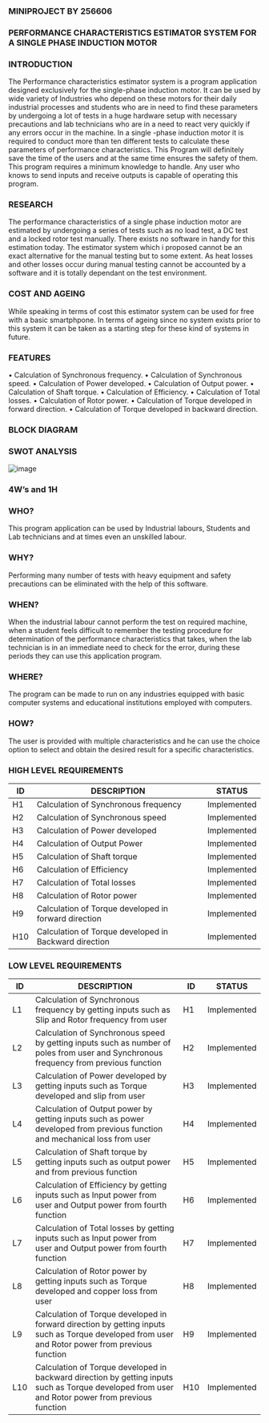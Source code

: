 ### MINIPROJECT BY 256606
### PERFORMANCE CHARACTERISTICS ESTIMATOR SYSTEM FOR A SINGLE PHASE INDUCTION MOTOR
### INTRODUCTION

The Performance characteristics estimator system is a program application designed exclusively for the single-phase induction motor. It can be used by wide variety of Industries who depend on these motors for their daily industrial processes and students who are in need to find these parameters by undergoing a lot of tests in a huge hardware setup with necessary precautions and lab technicians who are in a need to react very quickly if any errors occur in the machine. In a single -phase induction motor it is required to conduct more than ten different tests to calculate these parameters of performance characteristics. This Program will definitely save the time of the users and at the same time ensures the safety of them. This program requires a minimum knowledge to handle. Any user who knows to send inputs and receive outputs is capable of operating this program.


### RESEARCH
The performance characteristics of a single phase induction motor are estimated by undergoing a series of tests such as no load test, a DC test and a locked rotor test manually. There exists no software in handy for this estimation today. The estimator system which i proposed cannot be an exact alternative for the manual testing but to some extent. As heat losses and other losses occur during manual testing cannot be accounted by a software and it is totally dependant on the test environment.


### COST AND AGEING
While speaking in terms of cost this estimator system can be used for free with a basic smartphpone.
In terms of ageing  since no system exists prior to this system it can be taken as a starting step for these kind of systems in future.

### FEATURES

• Calculation of Synchronous frequency. 
• Calculation of Synchronous speed. 
• Calculation of Power developed. 
• Calculation of Output power. 
• Calculation of Shaft torque. 
• Calculation of Efficiency. 
• Calculation of Total losses. 
• Calculation of Rotor power. 
• Calculation of Torque developed in forward direction. 
• Calculation of Torque developed in backward direction.

### BLOCK DIAGRAM


### SWOT ANALYSIS

![image](https://github.com/256606/miniproject/blob/main/1_Requirements/SWOT%20Analysis.png)
### 4W’s and 1H

### WHO? 
This program application can be used by Industrial labours, Students and Lab technicians and at times even an unskilled labour.

### WHY?
Performing many number of tests with heavy equipment and safety precautions can be eliminated with the help of this software.

### WHEN? 
When the industrial labour cannot perform the test on required machine, when a student feels difficult to remember the testing procedure for determination of the performance characteristics that takes, when the lab technician is in an immediate need to check for the error, during these periods they can use this application program.

### WHERE? 
The program can be made to run on any industries equipped with basic computer systems and educational institutions employed with computers.

### HOW?
The user is provided with multiple characteristics and he can use the choice option to select and obtain the desired result for a specific characteristics.

### HIGH LEVEL REQUIREMENTS
|ID|DESCRIPTION|STATUS|
|-------|-------|-----|
|H1 |Calculation of Synchronous frequency |Implemented|
|H2 |Calculation of Synchronous speed | Implemented|
|H3 |Calculation of Power developed |Implemented|
|H4 |Calculation of Output Power| Implemented|
|H5 |Calculation of Shaft torque| Implemented|
|H6 |Calculation of Efficiency |Implemented|
|H7 |Calculation of Total losses |Implemented|
|H8|Calculation of Rotor power |Implemented|
|H9| Calculation of Torque developed in forward direction |Implemented|
|H10| Calculation of Torque developed in Backward direction |Implemented|

### LOW LEVEL REQUIREMENTS

|ID |DESCRIPTION| ID |STATUS|
|-----|------|------|------|
|L1| Calculation of Synchronous frequency by getting inputs such as Slip and Rotor frequency from user |H1 |Implemented|
|L2| Calculation of Synchronous speed by getting inputs such as number of poles from user and Synchronous frequency from previous function| H2 |Implemented|
|L3| Calculation of Power developed by getting inputs such as Torque developed and slip from user| H3| Implemented|
|L4| Calculation of Output power by getting inputs such as power developed from previous function and mechanical loss from user |H4 |Implemented|
|L5| Calculation of Shaft torque by getting inputs such as output power and from previous function| H5 |Implemented|
|L6| Calculation of Efficiency by getting inputs such as Input power from user and Output power from fourth function |H6 |Implemented|
|L7| Calculation of Total losses by getting inputs such as Input power from user and Output power from fourth function| H7 |Implemented|
|L8| Calculation of Rotor power by getting inputs such as Torque developed and copper loss from user |H8 |Implemented|
|L9| Calculation of Torque developed in forward direction by getting inputs such as Torque developed from user and Rotor power from previous function| H9 |Implemented|
|L10|Calculation of Torque developed in backward direction by getting inputs such as Torque developed from user and Rotor power from previous function |H10 |Implemented|
